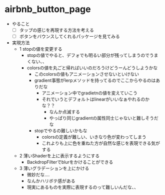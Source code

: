 # airbnb_button_page

- やること
  - [ ] タップの感じを再現する方法を考える
  - [ ] ボタンをバウンスしてくれるパッケージを見てみる 
- 実現方法
  - 1 stopの値を変更する
    - stopの値でやると、デフォでも明るい部分が残ってしまうのでうまくない、、
    - colorsの値を丸ごと帰ればいいのだろうけどうーんどうしようかな
      - このcolorsの値もアニメーションさせないといけない
      - gradient事態がlerpメソッドを持ってるのでここからやるのはありだな
        - アニメーション中でgradietnの値を変えていこう
        - それでいうとデフォルトはlinearがいいなぁやれるのかな？？
          - なんか点滅する
          - やっぱり同じgradientの属性同士じゃないと難しそうだな
      - stopでやるの難しいかもな
        - colorsの定義が難しい、いきなり色が変わってしまう
        - これよりも上に色を重ねた方が自然な感じを表現できる気がする
  - 2 薄いShaderを上に表示するようにする
    - BackdropFilterでblurをかけることができる
  - 3 薄いグラデーションを上にかける
    - 微妙だな....
    - なんかハリボテ感がある
    - 現実にあるものを実際に表現するのって難しいんだな、、
